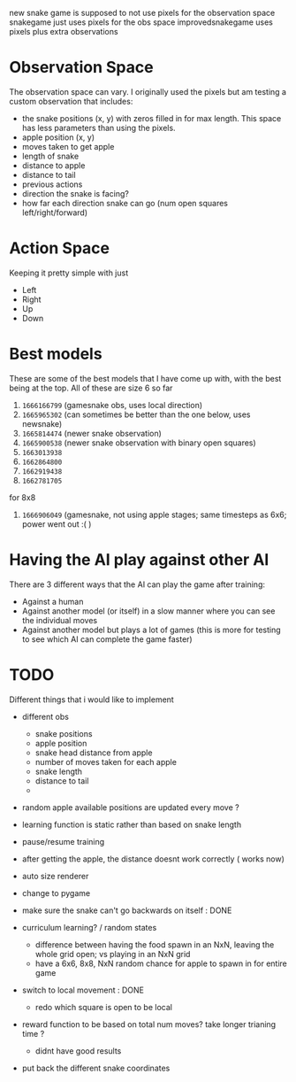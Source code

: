 new snake game is supposed to not use pixels for the observation space 
snakegame just uses pixels for the obs space
improvedsnakegame uses pixels plus extra observations 

# Observation Space
The observation space can vary. I originally used the pixels but am testing a custom observation that includes:
* the snake positions (x, y) with zeros filled in for max length. This space has less parameters than using the pixels.
* apple position (x, y)
* moves taken to get apple
* length of snake
* distance to apple
* distance to tail
* previous actions 
* direction the snake is facing? 
* how far each direction snake can go (num open squares left/right/forward)

# Action Space
Keeping it pretty simple with just 
* Left
* Right
* Up
* Down

# Best models
These are some of the best models that I have come up with, with the best being at the top. All of these are size 6 so far

1. `1666166799` (gamesnake obs, uses local direction)
2. `1665965302` (can sometimes be better than the one below, uses newsnake)
3. `1665814474` (newer snake observation)
4. `1665900538` (newer snake observation with binary open squares)
5. `1663013938`
6. `1662864800`
7. `1662919438`
8. `1662781705`

for 8x8
1. `1666906049` (gamesnake, not using apple stages; same timesteps as 6x6; power went out :( )


# Having the AI play against other AI
There are 3 different ways that the AI can play the game after training:
* Against a human
* Against another model (or itself) in a slow manner where you can see the individual moves
* Against another model but plays a lot of games (this is more for testing to see which AI can complete the game faster)

# TODO 
Different things that i would like to implement 
* different obs 
  * snake positions  
  * apple position
  * snake head distance from apple 
  * number of moves taken for each apple 
  * snake length 
  * distance to tail
  * 
* random apple available positions are updated every move ?
* learning function is static rather than based on snake length  
* pause/resume training
* after getting the apple, the distance doesnt work correctly ( works now)
* auto size renderer

* change to pygame
* make sure the snake can't go backwards on itself : DONE
* curriculum learning? / random states 
  * difference between having the food spawn in an NxN, leaving the whole grid open; vs playing in an NxN grid
  * have a 6x6, 8x8, NxN random chance for apple to spawn in for entire game
* switch to local movement : DONE 
  * redo which square is open to be local
* reward function to be based on total num moves? take longer trianing time ?
  * didnt have good results

* put back the different snake coordinates 